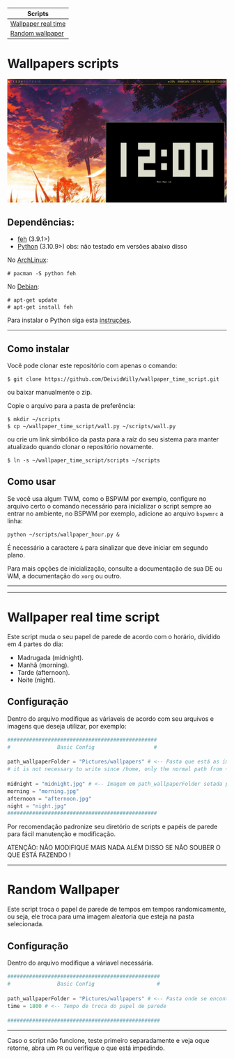 | Scripts |
| ------- |
| [Wallpaper real time](#wallpaper-real-time-script) |
| [Random wallpaper](#random-wallpaper) |



# Wallpapers scripts #
![](example.png)



## Dependências: ##

 - [feh](https://wiki.archlinux.org/title/Feh) (3.9.1>)
 - [Python](https://www.python.org/) (3.10.9>) obs: não testado em versões abaixo disso

No [ArchLinux](https://wiki.archlinux.org/title/Pacman):
```
# pacman -S python feh
```

No [Debian]():
```
# apt-get update
# apt-get install feh
```
Para instalar o Python siga esta [instruções](https://linuxnightly.com/install-python-debian/).

--------------------------
## Como instalar ##

Você pode clonar este repositório com apenas o comando:
```
$ git clone https://github.com/DeividWilly/wallpaper_time_script.git
```
ou baixar manualmente o zip.

Copie o arquivo para a pasta de preferência:
```
$ mkdir ~/scripts
$ cp ~/wallpaper_time_script/wall.py ~/scripts/wall.py
```

ou crie um link simbólico da pasta para a raíz do seu sistema para manter atualizado quando clonar o repositório novamente.
```
$ ln -s ~/wallpaper_time_script/scripts ~/scripts
```

## Como usar ##

Se você usa algum TWM, como o BSPWM por exemplo, configure no arquivo certo o comando necessário para inicializar o script sempre ao entrar no ambiente, no BSPWM por exemplo, adicione ao arquivo `bspwmrc` a linha:
```
python ~/scripts/wallpaper_hour.py &
```
É necessário a caractere `&` para sinalizar que deve iniciar em segundo plano.

Para mais opções de inicialização, consulte a documentação de sua DE ou WM, a documentação do `xorg` ou outro. 


------------------

------------------

# Wallpaper real time script #

Este script muda o seu papel de parede de acordo com o horário, dividido em 4 partes do dia:
 - Madrugada (midnight).
 - Manhã (morning).
 - Tarde (afternoon).
 - Noite (night).

## Configuração ##
Dentro do arquivo modifique as váriaveis de acordo com seu arquivos e imagens que deseja utilizar, por exemplo:

```py
################################################
#               Basic Config                   #

path_wallpaperFolder = "Pictures/wallpapers" # <-- Pasta que está as imagens
# it is not necessary to write since /home, only the normal path from ~ #

midnight = "midnight.jpg" # <-- Imagem em path_wallpaperFolder setada para ser a imagem de madrugada 
morning = "morning.jpg"
afternoon = "afternoon.jpg"
night = "night.jpg"
################################################
```
Por recomendação padronize seu diretório de scripts e papéis de parede para fácil manutenção e modificação.

ATENÇÃO: NÃO MODIFIQUE MAIS NADA ALÉM DISSO SE NÃO SOUBER O QUE ESTÁ FAZENDO !

-------------------


# Random Wallpaper #

Este script troca o papel de parede de tempos em tempos randomicamente, ou seja, ele troca para uma imagem aleatoria que esteja na pasta selecionada.

## Configuração ##
Dentro do arquivo modifique a váriavel necessária.

```python
#################################################
#               Basic Config                    #

path_wallpaperFolder = "Pictures/wallpapers" # <-- Pasta onde se encontra os papéis de parede
time = 1800 # <-- Tempo de troca do papel de parede

#################################################
```
------------------
Caso o script não funcione, teste primeiro separadamente e veja oque retorne, abra um `PR` ou verifique o que está impedindo. 